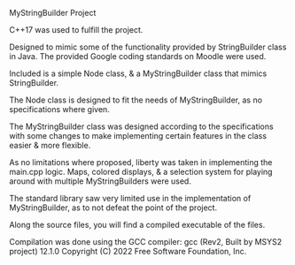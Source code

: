MyStringBuilder Project

C++17 was used to fulfill the project.

Designed to mimic some of the functionality provided by StringBuilder class in Java.
The provided Google coding standards on Moodle were used.

Included is a simple Node class, & a MyStringBuilder class that mimics StringBuilder.

The Node class is designed to fit the needs of MyStringBuilder, as no specifications where given.

The MyStringBuilder class was designed according to the specifications with some changes to make implementing certain features in the class easier & more flexible.

As no limitations where proposed, liberty was taken in implementing the main.cpp logic.
Maps, colored displays, & a selection system for playing around with multiple MyStringBuilders were used.

The standard library saw very limited use in the implementation of MyStringBuilder, as to not defeat the point of the project.

Along the source files, you will find a compiled executable of the files.

Compilation was done using the GCC compiler:
	gcc (Rev2, Built by MSYS2 project) 12.1.0
	Copyright (C) 2022 Free Software Foundation, Inc.
